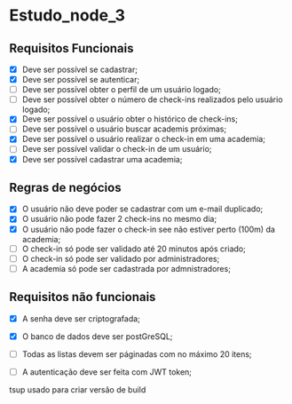 # Estudo_node_3


## Requisitos Funcionais

- [x] Deve ser possível se cadastrar;
- [X] Deve ser possível se autenticar;
- [ ] Deve ser possível obter o perfil de um usuário logado;
- [ ] Deve ser possível obter o número de check-ins realizados pelo usuário logado;
- [X] Deve ser possível o usuário obter o histórico de check-ins;
- [ ] Deve ser possível o usuário buscar academis próximas;
- [X] Deve ser possível o usuário realizar o check-in em uma academia;
- [ ] Deve ser possível validar o check-in de um usuário;
- [X] Deve ser possível cadastrar uma academia;

## Regras de negócios

- [x] O usuário não deve poder se cadastrar com um e-mail duplicado;
- [X] O usuário não pode fazer 2 check-ins no mesmo dia;
- [x] O usuário não pode fazer o check-in see não estiver perto (100m) da academia;
- [ ] O check-in só pode ser validado até 20 minutos após criado;
- [ ] O check-in só pode ser validado por administradores;
- [ ] A academia só pode ser cadastrada por admnistradores;
 
## Requisitos não funcionais
- [x] A senha deve ser criptografada;
- [x] O banco de dados deve ser postGreSQL;
- [ ] Todas as listas devem ser páginadas com no máximo 20 itens;
- [ ] A autenticação deve ser feita com JWT token;


tsup usado para criar versão de build